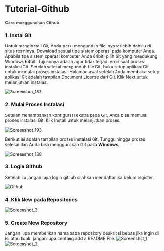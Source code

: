 # Tutorial-Github
Cara menggunakan Github
### 1. Instal Git
Untuk menginstall Git, Anda perlu mengunduh file-nya terlebih dahulu di situs resminya. Download sesuai tipe sistem operasi pada komputer Anda. Apabila tipe sistem operasi komputer Anda 64bit,  pilih Git yang mendukung Windows 64bit. Tujuannya adalah agar tidak terjadi error saat proses instalasi Git.
Setelah selesai mengunduh file Git, buka setup aplikasi Git untuk memulai proses instalasi. Halaman awal setelah Anda membuka setup aplikasi Git adalah tampilan Document License dari Git. Klik Next untuk melanjutkan instalasi.

![Screenshot_182](https://user-images.githubusercontent.com/92714725/137736455-15ec8c5b-3c51-40ca-b575-24ce8d61e0e4.png)
### 2. Mulai Proses Instalasi
Setelah menambahkan konfigurasi ekstra pada Git, Anda bisa memulai proses instalasi Git. Klik Install untuk melanjutkan proses.

![Screenshot_193](https://user-images.githubusercontent.com/92714725/137737921-c074ccfe-1a48-4510-8fd9-4f2ee644a8d4.png)

Berikut ini adalah tampilan proses instalasi Git. Tunggu hingga proses selesai dan Anda bisa menggunakan Git pada __Windows__.



![Screenshot_188](https://user-images.githubusercontent.com/92714725/137738411-a7446960-fb20-4b9b-be23-f2454bd1d56e.png)
### 3. Login Github
Setelah itu jangan lupa login github silahkan mendaftar jka belum register.

![Github](https://user-images.githubusercontent.com/92714725/137741698-f79be8f2-68e2-4e74-8a22-46de035e3a36.png)
### 4. Klik New pada Repositories
![Screenshot_3](https://user-images.githubusercontent.com/92714725/137742536-f2ca8db6-221d-48a7-a16f-bd9d2e44af19.png)
### 5. Create New Repository
Jangan lupa memberikan nama pada repository deskripsi bebas jika ingin di isi atau tidak. jangan lupa centang add a README File.
![Screenshot_1](https://user-images.githubusercontent.com/92714725/137742587-5981becb-8e40-49d9-964f-9b6284b14034.png)
![Screenshot_2](https://user-images.githubusercontent.com/92714725/137742554-219b5446-452b-4043-b990-31ba2ceb8f67.png)





